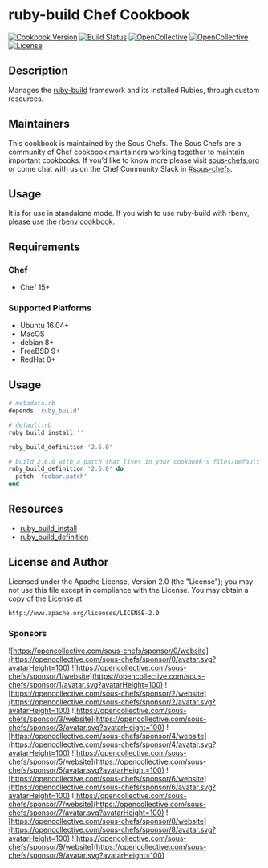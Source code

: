 # ruby-build Chef Cookbook

[![Cookbook Version](https://img.shields.io/cookbook/v/ruby_build.svg)](https://supermarket.chef.io/cookbooks/ruby_build)
[![Build Status](https://img.shields.io/circleci/project/github/sous-chefs/ruby_build/master.svg)](https://circleci.com/gh/sous-chefs/ruby_build)
[![OpenCollective](https://opencollective.com/sous-chefs/backers/badge.svg)](#backers)
[![OpenCollective](https://opencollective.com/sous-chefs/sponsors/badge.svg)](#sponsors)
[![License](https://img.shields.io/badge/License-Apache%202.0-green.svg)](https://opensource.org/licenses/Apache-2.0)

## Description

Manages the [ruby-build][rb_site] framework and its installed Rubies, through custom resources.

## Maintainers

This cookbook is maintained by the Sous Chefs. The Sous Chefs are a community of Chef cookbook maintainers working together to maintain important cookbooks. If you’d like to know more please visit [sous-chefs.org](https://sous-chefs.org/) or come chat with us on the Chef Community Slack in [#sous-chefs](https://chefcommunity.slack.com/messages/C2V7B88SF).

## Usage

It is for use in standalone mode. If you wish to use ruby-build with rbenv, please use the [rbenv cookbook][rbenv-cookbook].

## Requirements

### Chef

- Chef 15+

### Supported Platforms

- Ubuntu 16.04+
- MacOS
- debian 8+
- FreeBSD 9+
- RedHat 6+

## Usage

```ruby
# metadata.rb
depends 'ruby_build'
```

```ruby
# default.rb
ruby_build_install ''

ruby_build_definition '2.6.0'

# build 2.6.0 with a patch that lives in your cookbook's files/default dir
ruby_build_definition '2.6.0' do
  patch 'foobar.patch'
end

```

## Resources

- [ruby_build_install](https://github.com/sous-chefs/ruby_build/blob/master/documentation/resources/install.md)
- [ruby_build_definition](https://github.com/sous-chefs/ruby_build/blob/master/documentation/resources/definition.md)

## License and Author

Licensed under the Apache License, Version 2.0 (the "License"); you may not use this file except in compliance with the License. You may obtain a copy of the License at

```text
http://www.apache.org/licenses/LICENSE-2.0
```

### Sponsors

[rb_site]: https://github.com/rbenv/ruby-build
[rbenv-cookbook]: https://github.com/sous-chefs/ruby_rbenv
[repo]: https://github.com/chef-rbenv/ruby_build

![https://opencollective.com/sous-chefs/sponsor/0/website](https://opencollective.com/sous-chefs/sponsor/0/avatar.svg?avatarHeight=100)
![https://opencollective.com/sous-chefs/sponsor/1/website](https://opencollective.com/sous-chefs/sponsor/1/avatar.svg?avatarHeight=100)
![https://opencollective.com/sous-chefs/sponsor/2/website](https://opencollective.com/sous-chefs/sponsor/2/avatar.svg?avatarHeight=100)
![https://opencollective.com/sous-chefs/sponsor/3/website](https://opencollective.com/sous-chefs/sponsor/3/avatar.svg?avatarHeight=100)
![https://opencollective.com/sous-chefs/sponsor/4/website](https://opencollective.com/sous-chefs/sponsor/4/avatar.svg?avatarHeight=100)
![https://opencollective.com/sous-chefs/sponsor/5/website](https://opencollective.com/sous-chefs/sponsor/5/avatar.svg?avatarHeight=100)
![https://opencollective.com/sous-chefs/sponsor/6/website](https://opencollective.com/sous-chefs/sponsor/6/avatar.svg?avatarHeight=100)
![https://opencollective.com/sous-chefs/sponsor/7/website](https://opencollective.com/sous-chefs/sponsor/7/avatar.svg?avatarHeight=100)
![https://opencollective.com/sous-chefs/sponsor/8/website](https://opencollective.com/sous-chefs/sponsor/8/avatar.svg?avatarHeight=100)
![https://opencollective.com/sous-chefs/sponsor/9/website](https://opencollective.com/sous-chefs/sponsor/9/avatar.svg?avatarHeight=100)
